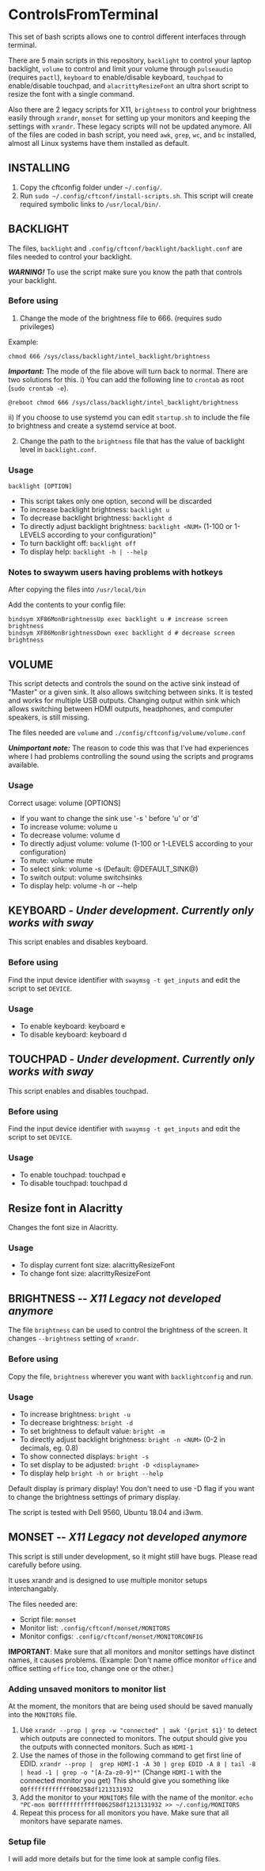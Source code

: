 # ControlsFromTerminal
This set of bash scripts allows one to control different interfaces through terminal. 

There are 5 main scripts in this repository, `backlight` to control your laptop backlight, `volume` to control and limit your volume through `pulseaudio` (requires `pactl`), `keyboard` to enable/disable keyboard, `touchpad` to enable/disable touchpad, and `alacrittyResizeFont` an ultra short script to resize the font with a single command.

Also there are 2 legacy scripts for X11, `brightness` to control your brightness easily through `xrandr`, `monset` for setting up your monitors and keeping the settings with `xrandr`. These legacy scripts will not be updated anymore. All of the files are coded in bash script, you need `awk`, `grep`, `wc`, and `bc` installed, almost all Linux systems have them installed as default.

## INSTALLING
1. Copy the cftconfig folder under `~/.config/`. 
2. Run `sudo ~/.config/cftconf/install-scripts.sh`. This script will create required symbolic links to `/usr/local/bin/`.


## BACKLIGHT

The files, `backlight` and `.config/cftconf/backlight/backlight.conf` are files needed to control your backlight.

***WARNING!*** To use the script make sure you know the path that controls your backlight.

### Before using 

1. Change the mode of the brightness file to 666. (requires sudo privileges)

Example:
```
chmod 666 /sys/class/backlight/intel_backlight/brightness
```
***Important:*** The mode of the file above will turn back to normal. There are two solutions for this.
i) You can add the following line to `crontab` as root (`sudo crontab -e`).
```
@reboot chmod 666 /sys/class/backlight/intel_backlight/brightness
```

ii) If you choose to use systemd you can edit `startup.sh` to include the file to brightness and create a systemd service at boot. 

2. Change the path to the `brightness` file that has the value of backlight level in `backlight.conf`.


### Usage
```
backlight [OPTION]
```
- This script takes only one option, second will be discarded
- To increase backlight brightness:             `backlight u`
- To decrease backlight brightness:             `backlight d`
- To directly adjust backlight brightness:      `backlight <NUM>` (1-100 or 1-LEVELS according to your configuration)"
- To turn backlight off:                        `backlight off` 
- To display help:                              `backlight -h | --help`


### Notes to swaywm users having problems with hotkeys
After copying the files into `/usr/local/bin`

Add the contents to your config file:
```
bindsym XF86MonBrightnessUp exec backlight u # increase screen brightness
bindsym XF86MonBrightnessDown exec backlight d # decrease screen brightness
```

## VOLUME
This script detects and controls the sound on the active sink instead of "Master" or a given sink. 
It also allows switching between sinks. It is tested and works for multiple USB outputs. Changing output within sink which allows switching between HDMI outputs, headphones, and computer speakers, is still missing. 

The files needed are `volume` and `./config/cftconfig/volume/volume.conf`

***Unimportant note:*** The reason to code this was that I've had experiences where I had problems controlling the sound using the scripts and programs available. 

 ### Usage
Correct usage:  volume [OPTIONS]
 
- If you want to change the sink use '-s <sink>' before 'u' or 'd' 
- To increase volume:             volume u
- To decrease volume:             volume d
- To directly adjust volume:      volume <NUM> (1-100 or 1-LEVELS according to your configuration)
- To mute:                        volume mute
- To select sink:                 volume -s <sink> (Default: @DEFAULT_SINK@)
- To switch output:               volume switchsinks
- To display help:                volume -h or  --help


## KEYBOARD - _Under development. Currently only works with sway_ 
This script enables and disables keyboard. 

### Before using 
Find the input device identifier with `swaymsg -t get_inputs` and edit the script to set `DEVICE`.

### Usage
 - To enable keyboard:            keyboard e
 - To disable keyboard:           keyboard d 


## TOUCHPAD - _Under development. Currently only works with sway_ 
This script enables and disables touchpad. 

### Before using 
Find the input device identifier with `swaymsg -t get_inputs` and edit the script to set `DEVICE`.

### Usage
 - To enable touchpad:            touchpad e
 - To disable touchpad:           touchpad d 


## Resize font in Alacritty 
Changes the font size in Alacritty. 

### Usage
 - To display current font size:  alacrittyResizeFont  
 - To change font size:           alacrittyResizeFont <size>


## BRIGHTNESS -- _X11 Legacy not developed anymore_
The file `brightness` can be used to control the brightness of the screen. It changes `--brightness` setting of `xrandr`.

### Before using 
Copy the file, `brightness` wherever you want with `backlightconfig` and run.

### Usage

- To increase brightness:                       `bright -u`
- To decrease brightness:                       `bright -d`
- To set brightness to default value:           `bright -m`
- To directly adjust backlight brightness:      `bright -n <NUM>` (0-2 in decimals, eg. 0.8)
- To show connected displays:                   `bright -s`
- To set display to be adjusted:                `bright -D <displayname>` 
- To display help                               `bright -h or bright --help`

Default display is primary display! You don't need to use -D flag if you want to change the brightness settings of primary display.


The script is tested with Dell 9560, Ubuntu 18.04 and i3wm.


## MONSET -- _X11 Legacy not developed anymore_
This script is still under development, so it might still have bugs. Please read carefully before using. 

It uses xrandr and is designed to use multiple monitor setups interchangably. 

The files needed are: 
- Script file: `monset`
- Monitor list: `.config/cftconf/monset/MONITORS`
- Monitor configs: `.config/cftconf/monset/MONITORCONFIG`

**IMPORTANT**: Make sure that all monitors and monitor settings have distinct names, it causes problems. (Example: Don't name office monitor `office` and office setting `office` too, change one or the other.)


### Adding unsaved monitors to monitor list
At the moment, the monitors that are being used should be saved manually into the `MONITORS` file. 
1. Use `xrandr --prop | grep -w "connected" | awk '{print $1}'` to detect which outputs are connected to monitors. The output should give you the outputs with connected monitors. Such as `HDMI-1`
2. Use the names of those in the following command to get first line of EDID. `xrandr --prop |  grep HDMI-1 -A 30 | grep EDID -A 8 | tail -8 | head -1 | grep -o "[A-Za-z0-9]*"` (Change `HDMI-1` with the connected monitor you get) This should give you something like 
`00ffffffffffff006258df1213131932`
3. Add the monitor to your `MONITORS` file with the name of the monitor. `echo "PC-mon 00ffffffffffff006258df1213131932 >> ~/.config/MONITORS` 
4. Repeat this process for all monitors you have. Make sure that all monitors have separate names.

### Setup file 
I will add more details but for the time look at sample config files. 

